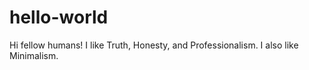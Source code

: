 # hello-world
Hi fellow humans!
I like Truth, Honesty, and Professionalism.
I also like Minimalism.
